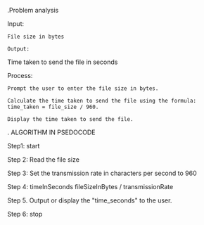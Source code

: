 .Problem analysis

Input:

    File size in bytes

    Output:

Time taken to send the file in seconds

 Process:

    Prompt the user to enter the file size in bytes.

    Calculate the time taken to send the file using the formula: time_taken = file_size / 960.

    Display the time taken to send the file.

. ALGORITHM IN PSEDOCODE

Step1: start

Step 2: Read the file size

Step 3: Set the transmission rate in characters per second to 960

Step 4: timeInSeconds fileSizeInBytes / transmissionRate

Step 5. Output or display the "time_seconds" to the user.

Step 6: stop
